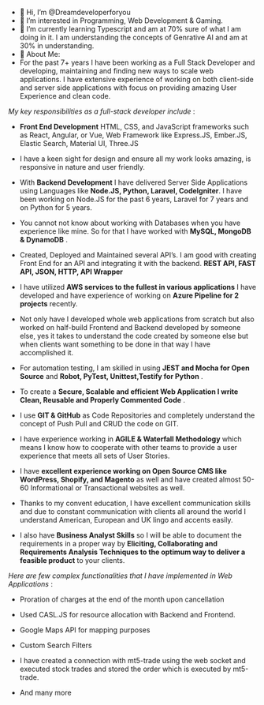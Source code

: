 - 👋 Hi, I’m @Dreamdeveloperforyou
- 👀 I’m interested in Programming, Web Development & Gaming.
- 🌱 I’m currently learning Typescript and am at 70% sure of what I am doing in it. I am understanding the concepts of Genrative AI and am at 30% in understanding.
- 💞️ About Me:
- For the past 7+ years I have been working as a Full Stack Developer and developing, maintaining and finding new ways to scale web applications. I have extensive experience of working on both client-side and server side applications with focus on providing amazing User Experience and clean code.

*My key responsibilities as a full-stack developer include* :

- **Front End Development** HTML, CSS, and JavaScript frameworks such as React, Angular, or Vue, Web Framework like Express.JS, Ember.JS, Elastic Search, Material UI, Three.JS

- I have a keen sight for design and ensure all my work looks amazing, is responsive in nature and user friendly.

- With **Backend Development** I have delivered Server Side Applications using Languages like **Node.JS, Python, Laravel, CodeIgniter**. I have been working on Node.JS for the past 6 years, Laravel for 7 years and on Python for 5 years.

- You cannot not know about working with Databases when you have experience like mine. So for that I have worked with **MySQL, MongoDB & DynamoDB** .

- Created, Deployed and Maintained several API’s. I am good with creating Front End for an API and integrating it with the backend. **REST API, FAST API, JSON, HTTP, API Wrapper**

- I have utilized **AWS services to the fullest in various applications** I have developed and have experience of working on **Azure Pipeline for 2 projects** recently.

- Not only have I developed whole web applications from scratch but also worked on half-build Frontend and Backend developed by someone else, yes it takes to understand the code created by someone else but when clients want something to be done in that way I have accomplished it.

- For automation testing, I am skilled in using **JEST and Mocha for Open Source** and **Robot, PyTest, Unittest,Testify for Python** .

- To create a **Secure, Scalable and efficient Web Application I write Clean, Reusable and Properly Commented Code** .

- I use **GIT & GitHub** as Code Repositories and completely understand the concept of Push Pull and CRUD the code on GIT.

- I have experience working in **AGILE & Waterfall Methodology** which means I know how to cooperate with other teams to provide a user experience that meets all sets of User Stories.

- I have **excellent experience working on Open Source CMS like WordPress, Shopify, and Magento** as well and have created almost 50-60 Informational or Transactional websites as well.

- Thanks to my convent education, I have excellent communication skills and due to constant communication with clients all around the world I understand American, European and UK lingo and accents easily.

- I also have **Business Analyst Skills** so I will be able to document the requirements in a proper way by **Eliciting, Collaborating and Requirements Analysis Techniques to the optimum way to deliver a feasible product** to your clients.

*Here are few complex functionalities that I have implemented in Web Applications* :
- Proration of charges at the end of the month upon cancellation

- Used CASL.JS for resource allocation with Backend and Frontend.

- Google Maps API for mapping purposes

- Custom Search Filters

- I have created a connection with mt5-trade using the web socket and executed stock trades and stored the order which is executed by mt5-trade.

- And many more

<!---
Dreamdeveloperforyou/Dreamdeveloperforyou is a ✨ special ✨ repository because its `README.md` (this file) appears on your GitHub profile.
You can click the Preview link to take a look at your changes.
--->
